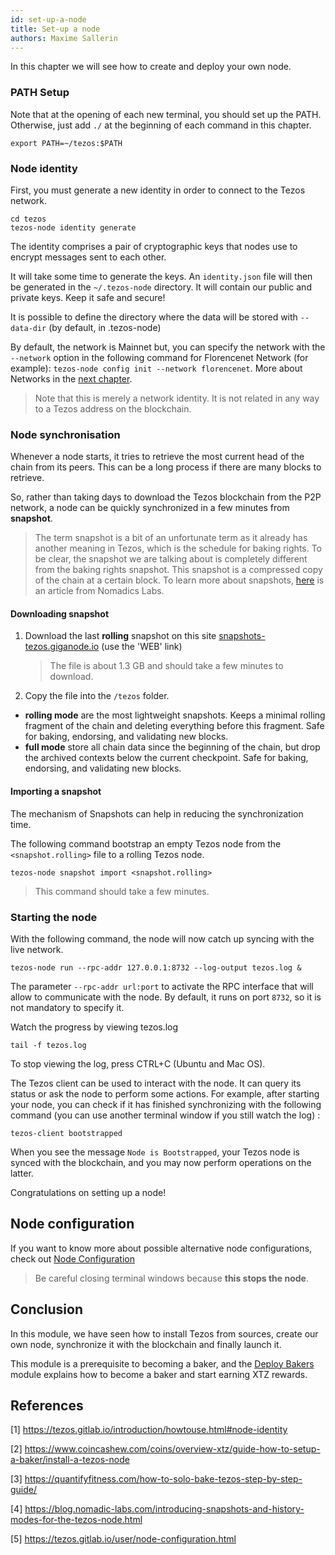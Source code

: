 ```yaml
---
id: set-up-a-node
title: Set-up a node
authors: Maxime Sallerin
---
```


In this chapter we will see how to create and deploy your own node.

### PATH Setup

Note that at the opening of each new terminal, you should set up the PATH. Otherwise, just add `./` at the beginning of each command in this chapter.

```shell
export PATH=~/tezos:$PATH
```

### Node identity

First, you must generate a new identity in order to connect to the Tezos network.

```shell
cd tezos
tezos-node identity generate
```

The identity comprises a pair of cryptographic keys that nodes use to encrypt messages sent to each other.

It will take some time to generate the keys. An `identity.json` file will then be generated in the `~/.tezos-node` directory. It will contain our public and private keys. Keep it safe and secure!

It is possible to define the directory where the data will be stored with `--data-dir` (by default, in .tezos-node)

By default, the network is Mainnet but, you can specify the network with the `--network` option in the following command for Florencenet Network (for example): `tezos-node config init --network florencenet`.
More about Networks in the [next chapter](/deploy-a-node/networks).

> Note that this is merely a network identity. It is not related in any way to a Tezos address on the blockchain.

### Node synchronisation

Whenever a node starts, it tries to retrieve the most current head of the chain from its peers. This can be a long process if there are many blocks to retrieve.

So, rather than taking days to download the Tezos blockchain from the P2P network, a node can be quickly synchronized in a few minutes from **snapshot**.

> The term snapshot is a bit of an unfortunate term as it already has another meaning in Tezos, which is the schedule for baking rights. To be clear, the snapshot we are talking about is completely different from the baking rights snapshot. This snapshot is a compressed copy of the chain at a certain block.
> To learn more about snapshots, [here](https://blog.nomadic-labs.com/introducing-snapshots-and-history-modes-for-the-tezos-node.html) is an article from Nomadics Labs.

#### Downloading snapshot

1. Download the last **rolling** snapshot on this site [snapshots-tezos.giganode.io](https://snapshots-tezos.giganode.io/) (use the 'WEB' link)
   > The file is about 1.3 GB and should take a few minutes to download.
2. Copy the file into the `/tezos` folder.

- **rolling mode** are the most lightweight snapshots. Keeps a minimal rolling fragment of the chain and deleting everything before this fragment. Safe for baking, endorsing, and validating new blocks.
- **full mode** store all chain data since the beginning of the chain, but drop the archived contexts below the current checkpoint. Safe for baking, endorsing, and validating new blocks.

#### Importing a snapshot

The mechanism of Snapshots can help in reducing the synchronization time.

The following command bootstrap an empty Tezos node from the `<snapshot.rolling>` file to a rolling Tezos node.

```shell
tezos-node snapshot import <snapshot.rolling>
```

> This command should take a few minutes.

### Starting the node

With the following command, the node will now catch up syncing with the live network.

```shell
tezos-node run --rpc-addr 127.0.0.1:8732 --log-output tezos.log &
```

The parameter `--rpc-addr url:port` to activate the RPC interface that will allow to communicate with the node. By default, it runs on port `8732`, so it is not mandatory to specify it.

Watch the progress by viewing tezos.log
```shell
tail -f tezos.log
```
To stop viewing the log, press CTRL+C (Ubuntu and Mac OS).

The Tezos client can be used to interact with the node. It can query its status or ask the node to perform some actions. For example, after starting your node, you can check if it has finished synchronizing with the following command (you can use another terminal window if you still watch the log) :

```shell
tezos-client bootstrapped
```

When you see the message `Node is Bootstrapped`, your Tezos node is synced with the blockchain, and you may now perform operations on the latter.

Congratulations on setting up a node!

## Node configuration

If you want to know more about possible alternative node configurations, check out [Node Configuration](https://tezos.gitlab.io/user/node-configuration.html)
> Be careful closing terminal windows because **this stops the node**.

## Conclusion

In this module, we have seen how to install Tezos from sources, create our own node, synchronize it with the blockchain and finally launch it.

This module is a prerequisite to becoming a baker, and the [Deploy Bakers](/baker) module explains how to become a baker and start earning XTZ rewards.

## References

[1] https://tezos.gitlab.io/introduction/howtouse.html#node-identity

[2] https://www.coincashew.com/coins/overview-xtz/guide-how-to-setup-a-baker/install-a-tezos-node

[3] https://quantifyfitness.com/how-to-solo-bake-tezos-step-by-step-guide/

[4] https://blog.nomadic-labs.com/introducing-snapshots-and-history-modes-for-the-tezos-node.html

[5] https://tezos.gitlab.io/user/node-configuration.html


